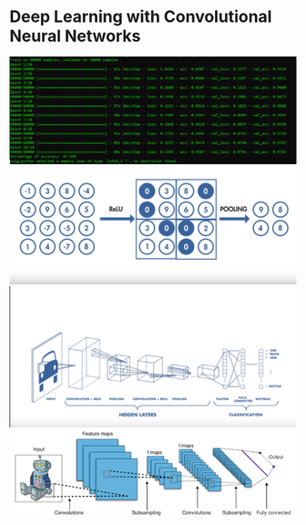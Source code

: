 # Deep Learning with Convolutional Neural Networks

![Result](https://github.com/PizzaPat/AI_Presentation_Fall_2017/blob/master/result.png)
![CNN1](https://github.com/PizzaPat/AI_Presentation_Fall_2017/blob/master/CNN1.png)
![CNN2](https://github.com/PizzaPat/AI_Presentation_Fall_2017/blob/master/CNN2.png)
![CNN3](https://github.com/PizzaPat/AI_Presentation_Fall_2017/blob/master/CNN3.png)
